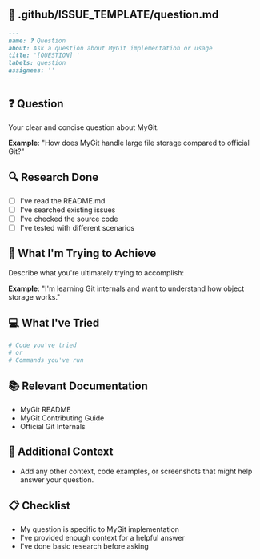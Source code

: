 ## 📄 .github/ISSUE_TEMPLATE/question.md

```markdown
---
name: ❓ Question
about: Ask a question about MyGit implementation or usage
title: '[QUESTION] '
labels: question
assignees: ''
---
```

## ❓ Question
Your clear and concise question about MyGit.

**Example**: "How does MyGit handle large file storage compared to official Git?"

## 🔍 Research Done
- [ ] I've read the README.md
- [ ] I've searched existing issues
- [ ] I've checked the source code
- [ ] I've tested with different scenarios

## 🎯 What I'm Trying to Achieve
Describe what you're ultimately trying to accomplish:

**Example**: "I'm learning Git internals and want to understand how object storage works."

## 💻 What I've Tried
```python
# Code you've tried
# or
# Commands you've run
``` 

## 📚 Relevant Documentation
- MyGit README
- MyGit Contributing Guide
- Official Git Internals

## 🌟 Additional Context
- Add any other context, code examples, or screenshots that might help answer your question.

## 📋 Checklist
- My question is specific to MyGit implementation
- I've provided enough context for a helpful answer
- I've done basic research before asking